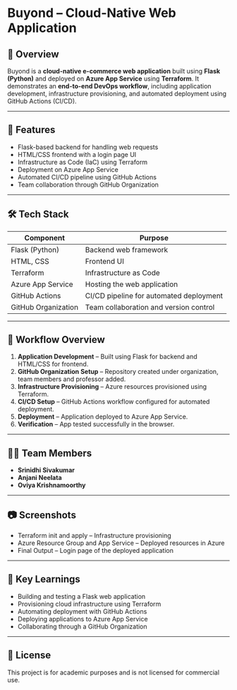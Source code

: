 # Buyond – Cloud-Native Web Application

## 📌 Overview
Buyond is a **cloud-native e-commerce web application** built using **Flask (Python)** and deployed on **Azure App Service** using **Terraform**. It demonstrates an **end-to-end DevOps workflow**, including application development, infrastructure provisioning, and automated deployment using GitHub Actions (CI/CD).

---

## 🚀 Features
- Flask-based backend for handling web requests  
- HTML/CSS frontend with a login page UI  
- Infrastructure as Code (IaC) using Terraform  
- Deployment on Azure App Service  
- Automated CI/CD pipeline using GitHub Actions  
- Team collaboration through GitHub Organization  

---

## 🛠️ Tech Stack
| Component           | Purpose                                    |
|----------------------|--------------------------------------------|
| Flask (Python)      | Backend web framework                      |
| HTML, CSS           | Frontend UI                                |
| Terraform           | Infrastructure as Code                     |
| Azure App Service   | Hosting the web application                |
| GitHub Actions      | CI/CD pipeline for automated deployment     |
| GitHub Organization | Team collaboration and version control     |

---


## 🔄 Workflow Overview
1. **Application Development** – Built using Flask for backend and HTML/CSS for frontend.  
2. **GitHub Organization Setup** – Repository created under organization, team members and professor added.  
3. **Infrastructure Provisioning** – Azure resources provisioned using Terraform.  
4. **CI/CD Setup** – GitHub Actions workflow configured for automated deployment.  
5. **Deployment** – Application deployed to Azure App Service.  
6. **Verification** – App tested successfully in the browser.  

---

## 👩‍💻 Team Members
- **Srinidhi Sivakumar**  
- **Anjani Neelata**  
- **Oviya Krishnamoorthy**  

---

## 📷 Screenshots
- Terraform init and apply – Infrastructure provisioning  
- Azure Resource Group and App Service – Deployed resources in Azure  
- Final Output – Login page of the deployed application  

---

## 🎯 Key Learnings
- Building and testing a Flask web application  
- Provisioning cloud infrastructure using Terraform  
- Automating deployment with GitHub Actions  
- Deploying applications to Azure App Service  
- Collaborating through a GitHub Organization  


---

## 📄 License
This project is for academic purposes and is not licensed for commercial use.
